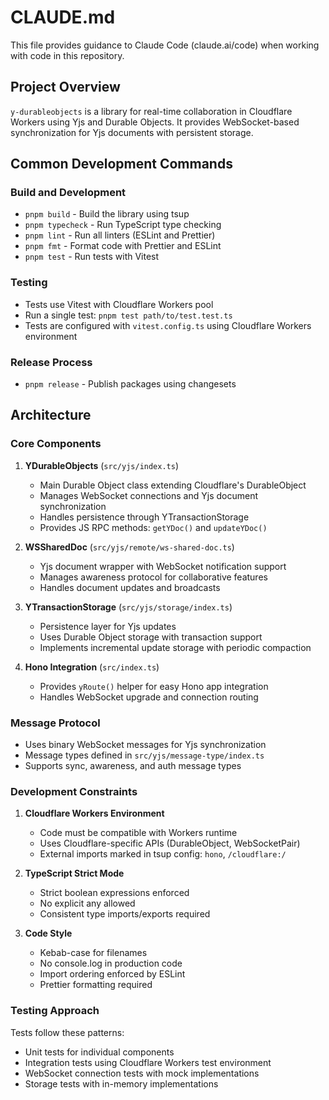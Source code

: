 # CLAUDE.md

This file provides guidance to Claude Code (claude.ai/code) when working with code in this repository.

## Project Overview

`y-durableobjects` is a library for real-time collaboration in Cloudflare Workers using Yjs and Durable Objects. It provides WebSocket-based synchronization for Yjs documents with persistent storage.

## Common Development Commands

### Build and Development
- `pnpm build` - Build the library using tsup
- `pnpm typecheck` - Run TypeScript type checking
- `pnpm lint` - Run all linters (ESLint and Prettier)
- `pnpm fmt` - Format code with Prettier and ESLint
- `pnpm test` - Run tests with Vitest

### Testing
- Tests use Vitest with Cloudflare Workers pool
- Run a single test: `pnpm test path/to/test.test.ts`
- Tests are configured with `vitest.config.ts` using Cloudflare Workers environment

### Release Process
- `pnpm release` - Publish packages using changesets

## Architecture

### Core Components

1. **YDurableObjects** (`src/yjs/index.ts`)
   - Main Durable Object class extending Cloudflare's DurableObject
   - Manages WebSocket connections and Yjs document synchronization
   - Handles persistence through YTransactionStorage
   - Provides JS RPC methods: `getYDoc()` and `updateYDoc()`

2. **WSSharedDoc** (`src/yjs/remote/ws-shared-doc.ts`)
   - Yjs document wrapper with WebSocket notification support
   - Manages awareness protocol for collaborative features
   - Handles document updates and broadcasts

3. **YTransactionStorage** (`src/yjs/storage/index.ts`)
   - Persistence layer for Yjs updates
   - Uses Durable Object storage with transaction support
   - Implements incremental update storage with periodic compaction

4. **Hono Integration** (`src/index.ts`)
   - Provides `yRoute()` helper for easy Hono app integration
   - Handles WebSocket upgrade and connection routing

### Message Protocol
- Uses binary WebSocket messages for Yjs synchronization
- Message types defined in `src/yjs/message-type/index.ts`
- Supports sync, awareness, and auth message types

### Development Constraints

1. **Cloudflare Workers Environment**
   - Code must be compatible with Workers runtime
   - Uses Cloudflare-specific APIs (DurableObject, WebSocketPair)
   - External imports marked in tsup config: `hono`, `/cloudflare:/`

2. **TypeScript Strict Mode**
   - Strict boolean expressions enforced
   - No explicit any allowed
   - Consistent type imports/exports required

3. **Code Style**
   - Kebab-case for filenames
   - No console.log in production code
   - Import ordering enforced by ESLint
   - Prettier formatting required

### Testing Approach

Tests follow these patterns:
- Unit tests for individual components
- Integration tests using Cloudflare Workers test environment
- WebSocket connection tests with mock implementations
- Storage tests with in-memory implementations